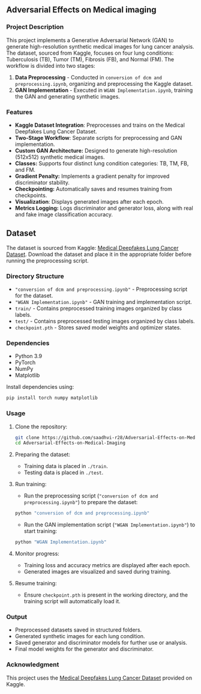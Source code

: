 ## **Adversarial Effects on Medical imaging**

### **Project Description**
This project implements a Generative Adversarial Network (GAN) to generate high-resolution synthetic medical images for lung cancer analysis. The dataset, sourced from Kaggle, focuses on four lung conditions: Tuberculosis (TB), Tumor (TM), Fibrosis (FB), and Normal (FM). The workflow is divided into two stages:
1. **Data Preprocessing** - Conducted in `conversion of dcm and preprocessing.ipynb`, organizing and preprocessing the Kaggle dataset.
2. **GAN Implementation** - Executed in `WGAN Implementation.ipynb`, training the GAN and generating synthetic images.

### **Features**

- **Kaggle Dataset Integration**: Preprocesses and trains on the Medical Deepfakes Lung Cancer Dataset.
- **Two-Stage Workflow**: Separate scripts for preprocessing and GAN implementation.
- **Custom GAN Architecture:** Designed to generate high-resolution (512x512) synthetic medical images.
- **Classes:** Supports four distinct lung condition categories: TB, TM, FB, and FM.
- **Gradient Penalty:** Implements a gradient penalty for improved discriminator stability.
- **Checkpointing:** Automatically saves and resumes training from checkpoints.
- **Visualization**: Displays generated images after each epoch.
- **Metrics Logging:** Logs discriminator and generator loss, along with real and fake image classification accuracy.

## **Dataset**
The dataset is sourced from Kaggle: [Medical Deepfakes Lung Cancer Dataset](https://www.kaggle.com/datasets/ymirsky/medical-deepfakes-lung-cancer). Download the dataset and place it in the appropriate folder before running the preprocessing script.

### **Directory Structure**
- `"conversion of dcm and preprocessing.ipynb"` - Preprocessing script for the dataset.
- `"WGAN Implementation.ipynb"` - GAN training and implementation script.
- `train/` - Contains preprocessed training images organized by class labels.
- `test/` - Contains preprocessed testing images organized by class labels.
- `checkpoint.pth` - Stores saved model weights and optimizer states.

### **Dependencies**
- Python 3.9
- PyTorch
- NumPy
- Matplotlib

Install dependencies using:
```bash
pip install torch numpy matplotlib
```

### **Usage**
1. Clone the repository:
   ```bash
   git clone https://github.com/saadhvi-r28/Adversarial-Effects-on-Medical-Imaging.git
   cd Adversarial-Effects-on-Medical-Imaging
   ```
2. Preparing the dataset:
   - Training data is placed in `./train`.
   - Testing data is placed in `./test`.

3. Run training:
   - Run the preprocessing script (`"conversion of dcm and preprocessing.ipynb"`) to prepare the dataset:
    ```bash
    python "conversion of dcm and preprocessing.ipynb"
    ```
   - Run the GAN implementation script (`"WGAN Implementation.ipynb"`) to start training:
    ```bash
    python "WGAN Implementation.ipynb"
    ```

4. Monitor progress:
   - Training loss and accuracy metrics are displayed after each epoch.
   - Generated images are visualized and saved during training.

5. Resume training:
   - Ensure `checkpoint.pth` is present in the working directory, and the training script will automatically load it.

### **Output**
- Preprocessed datasets saved in structured folders.
- Generated synthetic images for each lung condition.
- Saved generator and discriminator models for further use or analysis.
- Final model weights for the generator and discriminator.

### **Acknowledgment**
This project uses the [Medical Deepfakes Lung Cancer Dataset](https://www.kaggle.com/datasets/ymirsky/medical-deepfakes-lung-cancer) provided on Kaggle.
